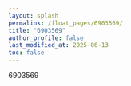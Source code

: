 ```yaml
---
layout: splash
permalink: /float_pages/6903569/
title: "6903569"
author_profile: false
last_modified_at: 2025-06-13
toc: false
---
```

 
6903569
